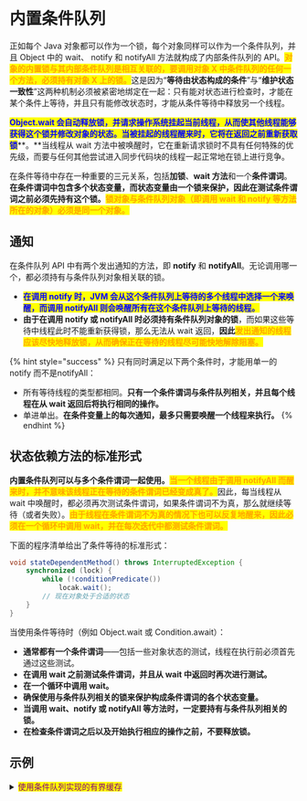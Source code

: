 # 内置条件队列

正如每个 Java 对象都可以作为一个锁，每个对象同样可以作为一个条件队列，并且 Object 中的 wait、 notify 和 notifyAll 方法就构成了内部条件队列的 API。<mark style="color:orange;">**对象的内置锁与其内部条件队列是相互关联的，要调用对象 X 中条件队列的任何一个方法，必须持有对象 X 上的锁。**</mark>这是因为“**等待由状态构成的条件**”与“**维护状态一致性**”这两种机制必须被紧密地绑定在一起：只有能对状态进行检查时，才能在某个条件上等待，并且只有能修改状态时，才能从条件等待中释放另一个线程。

<mark style="color:blue;">**Object.wait 会自动释放锁，并请求操作系统挂起当前线程，从而使其他线程能够获得这个锁并修改对象的状态。当被挂起的线程醒来时，它将在返回之前重新获取锁**</mark>**。**当线程从 wait 方法中被唤醒时，它在重新请求锁时不具有任何特殊的优先级，而要与任何其他尝试进入同步代码块的线程一起正常地在锁上进行竞争。

在条件等待中存在一种重要的三元关系，包括**加锁**、**wait 方法**和一个**条件谓词**。**在条件谓词中包含多个状态变量，而状态变量由一个锁来保护，因此在测试条件谓词之前必须先持有这个锁。**<mark style="color:orange;">**锁对象与条件队列对象（即调用 wait 和 notify 等方法所在的对象）必须是同一个对象。**</mark>

## 通知

在条件队列 API 中有两个发出通知的方法，即 **notify** 和 **notifyAll**。无论调用哪一个，都必须持有与条件队列对象相关联的锁。

* <mark style="color:blue;">**在调用 notify 时，JVM 会从这个条件队列上等待的多个线程中选择一个来唤醒，而调用 notifyAll 则会唤醒所有在这个条件队列上等待的线程。**</mark>
* **由于在调用 notify 或 notifyAll 时必须持有条件队列对象的锁**，而如果这些等待中线程此时不能重新获得锁，那么无法从 wait 返回，**因此**<mark style="color:orange;">**发出通知的线程应该尽快地释放锁，从而确保正在等待的线程尽可能快地解除阻塞。**</mark>

{% hint style="success" %}
只有同时满足以下两个条件时，才能用单一的 notify 而不是notifyAll：

* 所有等待线程的类型都相同。**只有一个条件谓词与条件队列相关，并且每个线程在从 wait 返回后将执行相同的操作。**
* 单进单出。**在条件变量上的每次通知，最多只需要唤醒一个线程来执行。**
{% endhint %}

## 状态依赖方法的标准形式

**内置条件队列可以与多个条件谓词一起使用。**<mark style="color:orange;">**当一个线程由于调用 notifyAll 而醒来时，并不意味该线程正在等待的条件谓词已经变成真了。**</mark>因此，每当线程从 wait 中唤醒时，都必须再次测试条件谓词，如果条件谓词不为真，那么就继续等待（或者失败）。<mark style="color:orange;">**由于线程在条件谓词不为真的情况下也可以反复地醒来，因此必须在一个循环中调用 wait，并在每次迭代中都测试条件谓词。**</mark>

下面的程序清单给出了条件等待的标准形式：

```java
void stateDependentMethod() throws InterruptedException {
    synchronized (lock) {
        while (!conditionPredicate())
            locak.wait();
        // 现在对象处于合适的状态
    }
}
```

当使用条件等待时（例如 Object.wait 或 Condition.await）：

* **通常都有一个条件谓词**——包括一些对象状态的测试，线程在执行前必须首先通过这些测试。
* **在调用 wait 之前测试条件谓词，并且从 wait 中返回时再次进行测试。**
* **在一个循环中调用 wait。**
* **确保使用与条件队列相关的锁来保护构成条件谓词的各个状态变量。**
* **当调用 wait、notify 或 notifyAll 等方法时，一定要持有与条件队列相关的锁。**
* **在检查条件谓词之后以及开始执行相应的操作之前，不要释放锁。**

## 示例

<details>

<summary><mark style="color:purple;">使用条件队列实现的有界缓存</mark></summary>

```java
public final class BoundedBuffer<T> {

    private final T[] buffer;
    private int head, tail, count;

    public BoundedBuffer(int capacity) {
        this.buffer = (T[]) new Object[capacity];
    }

    public void put(T e) throws InterruptedException {
        synchronized (this) {
            while (isFull())
                wait();
            boolean isEmpty = isEmpty();
            doPut(e);
            if (isEmpty) // 条件通知（优化措施）
                notifyAll();
        }
    }

    public T take() throws InterruptedException {
        synchronized (this) {
            while (isEmpty())
                wait();
            boolean isFull = isFull();
            T result = doTake();
            if (isFull) // 条件通知（优化措施）
                notifyAll();
            return result;
        }
    }

    private void doPut(T e) {
        buffer[tail] = e;
        if (++tail == buffer.length)
            tail = 0;
        count++;
    }

    private T doTake() {
        T result = buffer[head];
        buffer[head] = null; // 避免内存泄露
        if (++head == buffer.length)
            head = 0;
        count--;
        return result;
    }

    private boolean isFull() {
        return this.count == buffer.length;
    }

    private boolean isEmpty() {
        return this.count == 0;
    }
}
```

</details>
